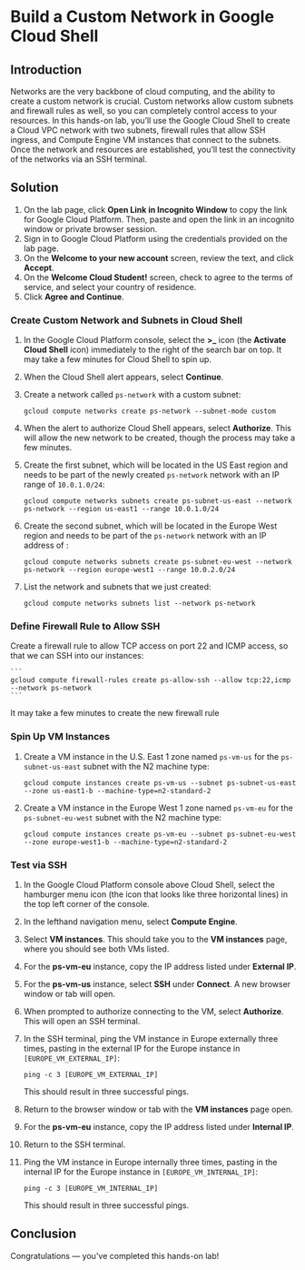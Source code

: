 # Build a Custom Network in Google Cloud Shell
 
## Introduction
 
Networks are the very backbone of cloud computing, and the ability to create a custom network is crucial. Custom networks allow custom subnets and firewall rules as well, so you can completely control access to your resources. In this hands-on lab, you’ll use the Google Cloud Shell to create a Cloud VPC network with two subnets, firewall rules that allow SSH ingress, and Compute Engine VM instances that connect to the subnets. Once the network and resources are established, you’ll test the connectivity of the networks via an SSH terminal.
 
## Solution

1. On the lab page, click **Open Link in Incognito Window** to copy the link for Google Cloud Platform. Then, paste and open the link in an incognito window or private browser session.
2. Sign in to Google Cloud Platform using the credentials provided on the lab page.
1. On the **Welcome to your new account** screen, review the text, and click **Accept**. 
1. On the **Welcome Cloud Student!** screen, check to agree to the terms of service, and select your country of residence.
1. Click **Agree and Continue**.
 
### Create Custom Network and Subnets in Cloud Shell
 
1. In the Google Cloud Platform console, select the **>_** icon (the **Activate Cloud Shell** icon) immediately to the right of the search bar on top. It may take a few minutes for Cloud Shell to spin up.
2. When the Cloud Shell alert appears, select **Continue**.
3. Create a network called `ps-network` with a custom subnet:

    ```
    gcloud compute networks create ps-network --subnet-mode custom
    ```

4. When the alert to authorize Cloud Shell appears, select **Authorize**. This will allow the new network to be created, though the process may take a few minutes.
5. Create the first subnet, which will be located in the US East region and needs to be part of the newly created `ps-network` network with an IP range of `10.0.1.0/24`:

    ```
    gcloud compute networks subnets create ps-subnet-us-east --network ps-network --region us-east1 --range 10.0.1.0/24
    ```

6. Create the second subnet, which will be located in the Europe West region and needs to be part of the `ps-network` network with an IP address of :

    ```
    gcloud compute networks subnets create ps-subnet-eu-west --network ps-network --region europe-west1 --range 10.0.2.0/24
    ```

7. List the network and subnets that we just created:

    ```
    gcloud compute networks subnets list --network ps-network
    ```

### Define Firewall Rule to Allow SSH
 
Create a firewall rule to allow TCP access on port 22 and ICMP access, so that we can SSH into our instances:

    ```
    gcloud compute firewall-rules create ps-allow-ssh --allow tcp:22,icmp --network ps-network
    ```
    
It may take a few minutes to create the new firewall rule

### Spin Up VM Instances
 
1. Create a VM instance in the U.S. East 1 zone named `ps-vm-us` for the `ps-subnet-us-east` subnet with the N2 machine type:

    ```
    gcloud compute instances create ps-vm-us --subnet ps-subnet-us-east --zone us-east1-b --machine-type=n2-standard-2
    ```
   
2. Create a VM instance in the Europe West 1 zone named `ps-vm-eu` for the `ps-subnet-eu-west` subnet with the N2 machine type:

    ```
    gcloud compute instances create ps-vm-eu --subnet ps-subnet-eu-west --zone europe-west1-b --machine-type=n2-standard-2
    ```
 
### Test via SSH

1. In the Google Cloud Platform console above Cloud Shell, select the hamburger menu icon (the icon that looks like three horizontal lines) in the top left corner of the console.
2. In the lefthand navigation menu, select **Compute Engine**.
3. Select **VM instances**. This should take you to the **VM instances** page, where you should see both VMs listed.
4. For the **ps-vm-eu** instance, copy the IP address listed under **External IP**.
5. For the **ps-vm-us** instance, select **SSH** under **Connect**. A new browser window or tab will open.
6. When prompted to authorize connecting to the VM, select **Authorize**. This will open an SSH terminal.
7. In the SSH terminal, ping the VM instance in Europe externally three times, pasting in the external IP for the Europe instance in `[EUROPE_VM_EXTERNAL_IP]`:

    ```
    ping -c 3 [EUROPE_VM_EXTERNAL_IP]
    ```
    
    This should result in three successful pings.

8. Return to the browser window or tab with the **VM instances** page open.
9. For the **ps-vm-eu** instance, copy the IP address listed under **Internal IP**.
10. Return to the SSH terminal.
11. Ping the VM instance in Europe internally three times, pasting in the internal IP for the Europe instance in `[EUROPE_VM_INTERNAL_IP]`:

    ```
    ping -c 3 [EUROPE_VM_INTERNAL_IP] 
    ```
    
    This should result in three successful pings.

## Conclusion
 
Congratulations — you've completed this hands-on lab!